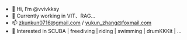 - 👋 Hi, I’m @vvivkksy
- 🌱 Currently working in VIT、RAG...
- 📫 zkunkun0716@gmail.com / yukun_zhang@foxmail.com
- 👀 Interested in SCUBA | freediving | riding | swimming | drumKKKit | ...


<!---
vvivkksy/vvivkksy is a ✨ special ✨ repository because its `README.md` (this file) appears on your GitHub profile.
You can click the Preview link to take a look at your changes.
--->
